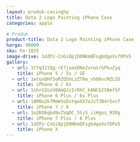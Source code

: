 ```yaml
---
layout: produk-casinghp
title: Dota 2 Logo Painting iPhone Case
categories: apple

# Produk
product-title: Dota 2 Logo Painting iPhone Case
harga: 90000
sku: hn-1835
image-drive: 1dZPz-CnGi8pjD0NKmQFxgbdgeVx7OPe5
gallery:
  - url: 1CYq31tQg-rE7jaaeDNe2vrwsrGPkuZyq
    title: iPhone 5 / 5s / SE
  - url: 1wtuxQHf3oRZQShLzZT8w_vh08vcMZLZd
    title: iPhone 6 / 6s
  - url: 1shrUZozU0AmQJzIrRXC_kANCb2S8mf5f
    title: iPhone 6 Plus / 6s Plus
  - url: 18M0u2k7MmW3oDxYgwXX7aJzTJB4r5xcf
    title: iPhone 7 / 8
  - url: 1oZKO6qb4NvZVgDC_5SjS_iiHgoz_9IRg
    title: iPhone 7 Plus / 8 Plus
  - url: 1dZPz-CnGi8pjD0NKmQFxgbdgeVx7OPe5
    title: iPhone X
---
```

